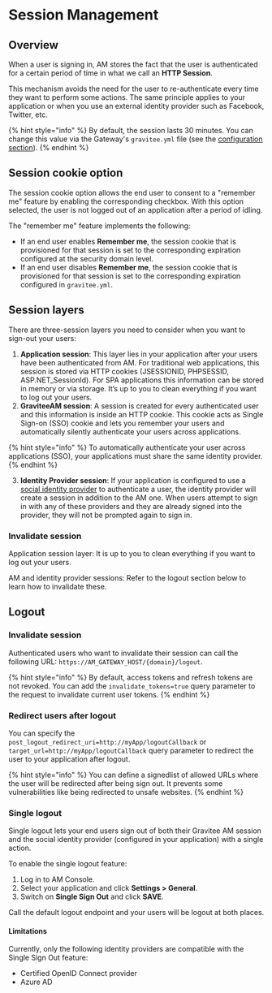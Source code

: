 # Session Management

## Overview

When a user is signing in, AM stores the fact that the user is authenticated for a certain period of time in what we call an **HTTP Session**.

This mechanism avoids the need for the user to re-authenticate every time they want to perform some actions. The same principle applies to your application or when you use an external identity provider such as Facebook, Twitter, etc.

{% hint style="info" %}
By default, the session lasts 30 minutes. You can change this value via the Gateway's `gravitee.yml` file (see the [configuration section](../getting-started/configuration/configure-am-gateway/)).
{% endhint %}

## Session cookie option

The session cookie option allows the end user to consent to a "remember me" feature by enabling the corresponding checkbox. With this option selected, the user is not logged out of an application after a period of idling.&#x20;

The "remember me" feature implements the following:

* If an end user enables **Remember me**, the session cookie that is provisioned for that session is set to the corresponding expiration configured at the security domain level.
* If an end user disables **Remember me**, the session cookie that is provisioned for that session is set to the corresponding expiration configured in `gravitee.yml`.

## Session layers

There are three-session layers you need to consider when you want to sign-out your users:

1. **Application session**: This layer lies in your application after your users have been authenticated from AM. For traditional web applications, this session is stored via HTTP cookies (JSESSIONID, PHPSESSID, ASP.NET\_SessionId). For SPA applications this information can be stored in memory or via storage. It’s up to you to clean everything if you want to log out your users.
2. **GraviteeAM session**: A session is created for every authenticated user and this information is inside an HTTP cookie. This cookie acts as Single Sign-on (SSO) cookie and lets you remember your users and automatically silently authenticate your users across applications.

{% hint style="info" %}
To automatically authenticate your user across applications (SSO), your applications must share the same identity provider.
{% endhint %}

3. **Identity Provider session**: If your application is configured to use a [social identity provider](identity-providers/social-identity-providers/) to authenticate a user, the identity provider will create a session in addition to the AM one. When users attempt to sign in with any of these providers and they are already signed into the provider, they will not be prompted again to sign in.

### Invalidate session

Application session layer: It is up to you to clean everything if you want to log out your users.

AM and identity provider sessions: Refer to the logout section below to learn how to invalidate these.

## Logout

### Invalidate session

Authenticated users who want to invalidate their session can call the following URL: `https://AM_GATEWAY_HOST/{domain}/logout`.

{% hint style="info" %}
By default, access tokens and refresh tokens are not revoked. You can add the `invalidate_tokens=true` query parameter to the request to invalidate current user tokens.
{% endhint %}

### Redirect users after logout

You can specify the `post_logout_redirect_uri=http://myApp/logoutCallback` or `target_url=http://myApp/logoutCallback` query parameter to redirect the user to your application after logout.

{% hint style="info" %}
You can define a signedlist of allowed URLs where the user will be redirected after being sign out. It prevents some vulnerabilities like being redirected to unsafe websites.
{% endhint %}

### Single logout

Single logout lets your end users sign out of both their Gravitee AM session and the social identity provider (configured in your application) with a single action.

To enable the single logout feature:

1. Log in to AM Console.
2. Select your application and click **Settings > General**.
3. Switch on **Single Sign Out** and click **SAVE**.

Call the default logout endpoint and your users will be logout at both places.

#### Limitations

Currently, only the following identity providers are compatible with the Single Sign Out feature:

* Certified OpenID Connect provider
* Azure AD
